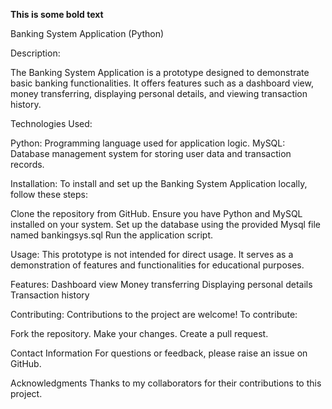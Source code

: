 **This is some bold text**

Banking System Application (Python)

Description:

The Banking System Application is a prototype designed to demonstrate basic banking functionalities. It offers features such as a dashboard view, money transferring, displaying personal details, and viewing transaction history.

Technologies Used:

Python: Programming language used for application logic.
MySQL: Database management system for storing user data and transaction records.

Installation:
To install and set up the Banking System Application locally, follow these steps:

Clone the repository from GitHub.
Ensure you have Python and MySQL installed on your system.
Set up the database using the provided Mysql file named bankingsys.sql
Run the application script.

Usage:
This prototype is not intended for direct usage. It serves as a demonstration of features and functionalities for educational purposes.

Features:
Dashboard view
Money transferring
Displaying personal details
Transaction history


Contributing:
Contributions to the project are welcome! To contribute:

Fork the repository.
Make your changes.
Create a pull request.

Contact Information
For questions or feedback, please raise an issue on GitHub.

Acknowledgments
Thanks to my collaborators for their contributions to this project.
